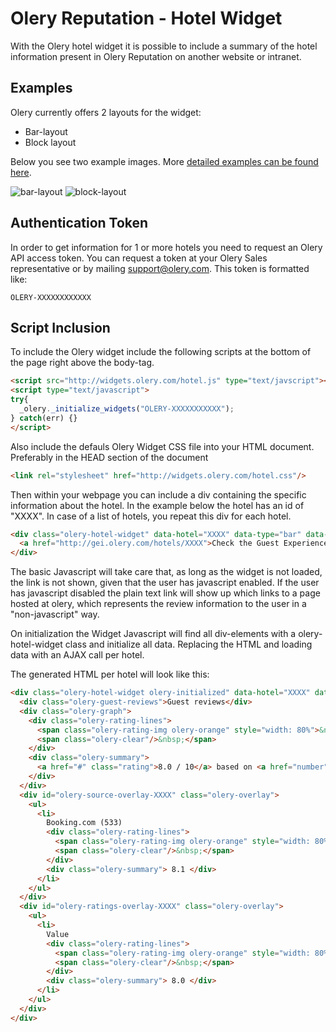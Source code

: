 Olery Reputation - Hotel Widget
===============================

With the Olery hotel widget it is possible to include a summary of the hotel information present in Olery Reputation on another website or intranet.

Examples
--------

Olery currently offers 2 layouts for the widget:

* Bar-layout
* Block layout

Below you see two example images. More [detailed examples can be found here](https://github.com/olery/reputation-api/blob/master/images/hotel-widget).

![bar-layout](https://raw.github.com/olery/reputation-api/master/images/hotel-widget/bar-1.png)
![block-layout](https://raw.github.com/olery/reputation-api/master/images/hotel-widget/block-1.png)

Authentication Token
--------------------

In order to get information for 1 or more hotels you need to request an Olery API access token. You can request a token at your Olery Sales representative or by mailing support@olery.com. This token is formatted like:

    OLERY-XXXXXXXXXXXX

Script Inclusion
----------------

To include the Olery widget include the following scripts at the bottom of the page right above the body-tag.

```html
<script src="http://widgets.olery.com/hotel.js" type="text/javscript"></script>
<script type="text/javascript">
try{
  _olery._initialize_widgets("OLERY-XXXXXXXXXXX");
} catch(err) {}
</script>
```

Also include the defauls Olery Widget CSS file into your HTML document. Preferably in the HEAD section of the document

```html
<link rel="stylesheet" href="http://widgets.olery.com/hotel.css"/>
```

Then within your webpage you can include a div containing the specific information about the hotel. In the example below the hotel has an id of "XXXX". In case of a list of hotels, you repeat this div for each hotel.

```html
<div class="olery-hotel-widget" data-hotel="XXXX" data-type="bar" data-locale="en">
  <a href="http://gei.olery.com/hotels/XXXX">Check the Guest Experience of this Hotel</a>
</div>
```

The basic Javascript will take care that, as long as the widget is not loaded, the link is not shown, given that the user has javascript enabled. If the user has javascript disabled the plain text link will show up which links to a page hosted at olery, which represents the review information to the user in a "non-javascript" way.

On initialization the Widget Javascript will find all div-elements with a olery-hotel-widget class and initialize all data. Replacing the HTML and loading data with an AJAX call per hotel.

The generated HTML per hotel will look like this:

```html
<div class="olery-hotel-widget olery-initialized" data-hotel="XXXX" data-type="bar" data-locale="nl">
  <div class="olery-guest-reviews">Guest reviews</div>
  <div class="olery-graph">
    <div class="olery-rating-lines">
      <span class="olery-rating-img olery-orange" style="width: 80%">&nbsp;</span>
      <span class="olery-clear"/>&nbsp;</span>
    </div>
    <div class="olery-summary">
      <a href="#" class="rating">8.0 / 10</a> based on <a href="number"> 616 </a> reviews
    </div>
  </div>
  <div id="olery-source-overlay-XXXX" class="olery-overlay">
    <ul>
      <li>
        Booking.com (533)
        <div class="olery-rating-lines">
          <span class="olery-rating-img olery-orange" style="width: 80%">&nbsp;</span>
          <span class="olery-clear"/>&nbsp;</span>
        </div>
        <div class="olery-summary"> 8.1 </div>
      </li>
    </ul>
  </div>
  <div id="olery-ratings-overlay-XXXX" class="olery-overlay">
    <ul>
      <li>
        Value
        <div class="olery-rating-lines">
          <span class="olery-rating-img olery-orange" style="width: 80%">&nbsp;</span>
          <span class="olery-clear"/>&nbsp;</span>
        </div>
        <div class="olery-summary"> 8.0 </div>
      </li>
    </ul>
  </div>
</div>
```
